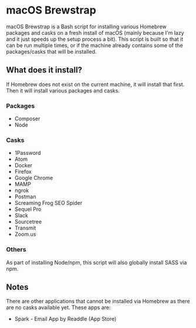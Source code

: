 
# macOS Brewstrap
macOS Brewstrap is a Bash script for installing various Homebrew packages and casks on a fresh install of macOS (mainly because I'm lazy and it just speeds up the setup process a bit). This script is built so that it can be run multiple times, or if the machine already contains some of the packages/casks that will be installed.

## What does it install?
If Homebrew does not exist on the current machine, it will install that first. Then it will install various packages and casks.

### Packages
 - Composer
 - Node

### Casks
 - 1Password
 - Atom
 - Docker
 - Firefox
 - Google Chrome
 - MAMP
 - ngrok
 - Postman
 - Screaming Frog SEO Spider
 - Sequel Pro
 - Slack
 - Sourcetree
 - Transmit
 - Zoom.us

### Others
As part of installing Node/npm, this script will also globally install SASS via npm.

## Notes
There are other applications that cannot be installed via Homebrew as there are no casks available yet. These apps are:

 - Spark - Email App by Readdle (App Store)
